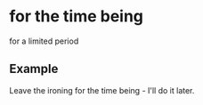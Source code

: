 # for the time being

for a limited period

## Example

Leave the ironing for the time being - I'll do it later.
